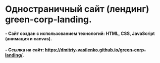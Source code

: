 # Одностраничный сайт (лендинг) green-corp-landing.
#### - Сайт создан с использованием технологий: HTML, CSS, JavaScript (анимация и canvas).
#### - Ссылка на сайт: https://dmitriy-vasilenko.github.io/green-corp-landing/.

